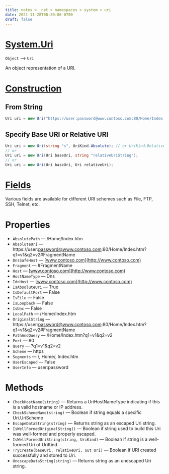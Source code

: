```yaml
---
title: notes > _net > namespaces > system > uri
date: 2021-11-28T08:30:06-0700
draft: false
---
```

# [System.Uri](https://docs.microsoft.com/en-us/dotnet/api/system.uri?view=net-6.0)
`Object` –> `Uri`  

An object representation of a URI.  

# [Construction](https://docs.microsoft.com/en-us/dotnet/api/system.uri?view=net-6.0#constructors)
## From String
```cs
Uri uri = new Uri("https://user:password@www.contoso.com:80/Home/Index.htm?q1=1&q2=v2#FragmentName");
```
## Specify Base URI or Relative URI
```cs
Uri uri = new Uri(string "s", UriKind.Absolute); // or UriKind.Relative.
// or
Uri uri = new Uri(Uri baseUri, string "relativeUriString");
// or
Uri uri = new Uri(Uri baseUri, Uri relativeUri);
```

# [Fields](https://docs.microsoft.com/en-us/dotnet/api/system.uri.schemedelimiter?view=net-6.0)
Various fields are available for different URI schemes such as File, FTP, SSH, Telnet, etc.

# Properties
- `AbsolutePath` — /Home/Index.htm
- `AbsoluteUri`  — https://user:password@www.contoso.com:80/Home/Index.htm?q1=v1&q2=v2#FragmentName
- `DnsSafeHost` — [www.contoso.com](http://www.contoso.com)
- `Fragment` — #FragmentName
- `Host` — [www.contoso.com](http://www.contoso.com)
- `HostNameType` — Dns
- `IdnHost` — [www.contoso.com](http://www.contoso.com)
- `IsAbsoluteUri` — True
- `IsDefaultPort` — False
- `IsFile` — False
- `IsLoopback` — False
- `IsUnc` — False
- `LocalPath` — /Home/Index.htm
- `OriginalString` — https://user:password@www.contoso.com:80/Home/Index.htm?q1=v1&q2=v2#FragmentName
- `PathAndQuery` — /Home/Index.htm?q1=v1&q2=v2
- `Port` — 80
- `Query` — ?q1=v1&q2=v2
- `Scheme` — https
- `Segments` — /, Home/, Index.htm
- `UserEscaped` — False
- `UserInfo` — user:password

# Methods
- `CheckHostName(string)` — Returns a UriHostNameType indicating if this is a valid hostname or IP address.
- `CheckSchemeName(string)` — Boolean if string equals a specific Uri.UriScheme
- `EscapeDataString(string)` — Returns string as an escaped Uri string.
- `IsWellFormedOriginalString()` — Boolean if string used to build this Uri was well-formed and properly escaped.
- `IsWellFormedUriString(string, UriKind)` — Boolean if string is a well-formed Uri of UriKind.
- `TryCreate(baseUri, relativeUri, out Uri)` — Boolean if URI created successfully and stored to Uri.
- `UnescapeDataString(string)` — Returns string as an unescaped Uri string.